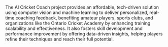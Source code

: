 The AI Cricket Coach project provides an affordable, tech-driven solution using computer vision and machine learning to deliver personalized, real-time coaching feedback, benefiting amateur players, sports clubs, and organizations like the Ontario Cricket Academy by enhancing training scalability and effectiveness. It also fosters skill development and performance improvement by offering data-driven insights, helping players refine their techniques and reach their full potential.
